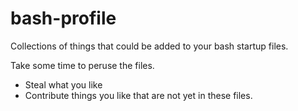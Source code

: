 # bash-profile

Collections of things that could be added to your bash startup files.

Take some time to peruse the files.
* Steal what you like
* Contribute things you like that are not yet in these files.
